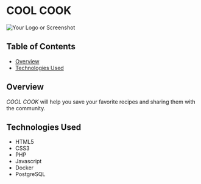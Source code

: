 # COOL COOK

![Your Logo or Screenshot](img/logo.svg)

## Table of Contents

- [Overview](#overview)
- [Technologies Used](#technologies-used)

## Overview

_COOL COOK_ will help you save your favorite recipes and sharing them with the community.

## Technologies Used

- HTML5
- CSS3
- PHP
- Javascript
- Docker
- PostgreSQL
